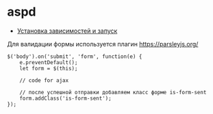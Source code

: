 # aspd

* [Установка зависимостей и запуск](readme/install-and-start.md)

Для валидации формы используется плагин  https://parsleyjs.org/

```
$('body').on('submit', 'form', function(e) {
    e.preventDefault();
    let form = $(this);

    // code for ajax

    // после успешной отправки добавляем класс форме is-form-sent
    form.addClass('is-form-sent');
});
```

